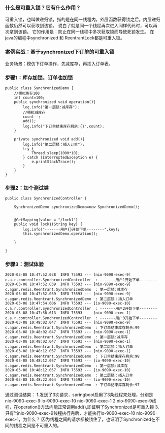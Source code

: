 
### 什么是可重入锁？它有什么作用？
可重入锁，也叫做递归锁，指的是在同一线程内，外层函数获得锁之后，内层递归函数仍然可以获取到该锁。
说白了就是同一个线程再次进入同样代码时，可以再次拿到该锁。
它的作用是：防止在同一线程中多次获取锁而导致死锁发生。
在java的编程中synchronized 和 ReentrantLock都是可重入锁。

### 案例实战：基于synchronized下订单的可重入锁
业务场景：模仿下订单操作，先减库存，再插入订单表。

### 步骤1：库存加锁，订单也加锁
```
public class SynchronizedDemo {
    //模拟库存100
    int count=100;
    public synchronized void operation(){
        log.info("第一层锁:减库存");
        //模拟减库存
        count--;
        add();
        log.info("下订单结束库存剩余:{}",count);
    }

    private synchronized void add(){
        log.info("第二层锁：插入订单");
        try {
            Thread.sleep(1000*10);
        } catch (InterruptedException e) {
            e.printStackTrace();
        }
    }
}

```

### 步骤2：加个测试类
```
public class SynchronizedController {

    SynchronizedDemo synchronizedDemo=new SynchronizedDemo();


    @GetMapping(value = "/lock1")
    public void lock1(String key) {
        log.info("-------用户{}开始下单--------",key);
        this.synchronizedDemo.operation();

    }

}
```

### 步骤3：测试体验
``` 
2020-03-08 10:47:52.038  INFO 75593 --- [nio-9090-exec-9] c.a.r.controller.SynchronizedController  : -------用户1开始下单--------
2020-03-08 10:47:52.039  INFO 75593 --- [nio-9090-exec-9] c.agan.redis.Reentrant.SynchronizedDemo  : 第一层锁:减库存
2020-03-08 10:47:52.039  INFO 75593 --- [nio-9090-exec-9] c.agan.redis.Reentrant.SynchronizedDemo  : 第二层锁：插入订单
2020-03-08 10:47:54.606  INFO 75593 --- [io-9090-exec-10] c.a.r.controller.SynchronizedController  : -------用户2开始下单--------
2020-03-08 10:47:56.613  INFO 75593 --- [nio-9090-exec-1] c.a.r.controller.SynchronizedController  : -------用户3开始下单--------
2020-03-08 10:48:02.047  INFO 75593 --- [nio-9090-exec-9] c.agan.redis.Reentrant.SynchronizedDemo  : 下订单结束库存剩余:99
2020-03-08 10:48:02.047  INFO 75593 --- [nio-9090-exec-1] c.agan.redis.Reentrant.SynchronizedDemo  : 第一层锁:减库存
2020-03-08 10:48:02.047  INFO 75593 --- [nio-9090-exec-1] c.agan.redis.Reentrant.SynchronizedDemo  : 第二层锁：插入订单
2020-03-08 10:48:12.057  INFO 75593 --- [nio-9090-exec-1] c.agan.redis.Reentrant.SynchronizedDemo  : 下订单结束库存剩余:98
2020-03-08 10:48:12.057  INFO 75593 --- [io-9090-exec-10] c.agan.redis.Reentrant.SynchronizedDemo  : 第一层锁:减库存
2020-03-08 10:48:12.057  INFO 75593 --- [io-9090-exec-10] c.agan.redis.Reentrant.SynchronizedDemo  : 第二层锁：插入订单
2020-03-08 10:48:22.064  INFO 75593 --- [io-9090-exec-10] c.agan.redis.Reentrant.SynchronizedDemo  : 下订单结束库存剩余:97
```
通过测试结果：
1.发送了3次请求，springboot启用了3条线程来处理，分别是nio-9090-exec-9 io-9090-exec-10 nio-9090-exec-1
2.nio-9090-exec-9线程，在operation()方法内能正常调用add(),即证明了Synchronized是可重入锁
3.只有当nio-9090-exec-9线程执行完后，才能执行io-9090-exec-10 nio-9090-exec-1，为什么？
  因为线程之间的请求都被锁住了，也证明了Synchronized在不同的线程之间是不可重入的。









